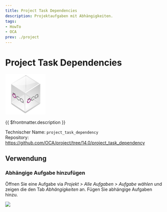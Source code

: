 ```yaml
---
title: Project Task Dependencies
description: Projektaufgaben mit Abhängigkeiten.
tags:
- HowTo
- OCA
prev: ./project
---
```

# Project Task Dependencies
![icon_oca_app](attachments/icon_oca_app.png)

{{ $frontmatter.description }}

Technischer Name: `project_task_dependency`\
Repository: <https://github.com/OCA/project/tree/14.0/project_task_dependency>

## Verwendung

### Abhängige Aufgabe hinzufügen

Öffnen Sie eine Aufgabe via *Projekt > Alle Aufgaben > Aufgabe wählen* und zeigen die den Tab *Abhängigkeiten* an. Fügen Sie abhängige Aufgaben hinzu.

![](attachments/Project%20Task%20Dependencies%20Hinzufügen.png)